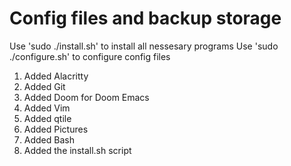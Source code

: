 # Config files and backup storage

Use 'sudo ./install.sh' to install all nessesary programs
Use 'sudo ./configure.sh' to configure config files

1. Added Alacritty
2. Added Git
3. Added Doom for Doom Emacs
4. Added Vim
5. Added qtile
6. Added Pictures
7. Added Bash
8. Added the install.sh script
